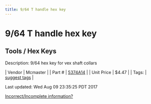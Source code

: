 ```yaml
---
title: 9/64 T handle hex key
---
```


# 9/64 T handle hex key
## Tools / Hex Keys
Description: 	9/64 hex key for vex shaft collars 

| Vendor | Mcmaster | 
| Part # | [5374A14](https://www.mcmaster.com/#5374A14) | 
| Unit Price | $4.47 | 
| Tags: | [suggest tags](https://docs.google.com/forms/d/e/1FAIpQLSeWyY8v3RgOty-MyWmh9U0iivNYN_molChYyS-0U-o-kOAv_g/viewform) | 

Last updated: Wed Aug 09 23:35:25 PDT 2017

 [Incorrect/Incomplete information?](https://docs.google.com/forms/d/e/1FAIpQLSeWyY8v3RgOty-MyWmh9U0iivNYN_molChYyS-0U-o-kOAv_g/viewform)
